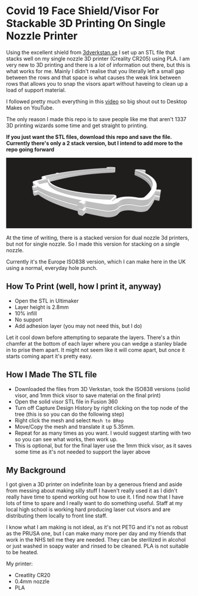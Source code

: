 # Covid 19 Face Shield/Visor For Stackable 3D Printing On Single Nozzle Printer

Using the excellent shield from [3dverkstan.se](https://3dverkstan.se/protective-visor/) I set up an STL file that stacks well on my single nozzle 3D printer (Creality CR205) using PLA. I am very new to 3D printing and there is a *lot* of information out there, but this is what works for me. Mainly I didn't realise that you literally left a small gap between the rows and that space is what causes the weak link between rows that allows you to snap the visors apart without haveing to clean up a load of support material. 

I followed pretty much everything in this [video](https://www.youtube.com/watch?v=3pK8DqJyOPU) so big shout out to Desktop Makes on YouTube.

The only reason I made this repo is to save people like me that aren't 1337 3D printing wizards some time and get straight to printing.

**If you just want the STL files, download this repo and save the file. Currently there's only a 2 stack version, but I intend to add more to the repo going forward**

![Image of Visor](https://github.com/gomako/covid-19-face-shield/blob/master/images/visor.png)

At the time of writing, there is a stacked version for dual nozzle 3d printers, but not for single nozzle. So I made this version for stacking on a single nozzle. 

Currently it's the Europe ISO838 version, which I can make here in the UK using a normal, everyday hole punch.

## How To Print (well, how I print it, anyway)

 - Open the STL in Ultimaker
 - Layer height is 2.8mm
 - 10% infill
 - No support
 - Add adhesion layer (you may not need this, but I do)

Let it cool down before attempting to separate the layers. There's a thin chamfer at the bottom of each layer where you can wedge a stanley blade in to prise them apart. It might not seem like it will come apart, but once it starts coming apart it's pretty easy.

## How I Made The STL file

 - Downloaded the files from 3D Verkstan, took the ISO838 versions (solid visor, and 1mm thick visor to save material on the final print)
 - Open the solid visor STL file in Fusion 360
 - Turn off Capture Design History by right clicking on the top node of the tree (this is so you can do the following step)
 - Right click the mesh and select `Mesh to BRep`
 - Move/Copy the mesh and translate it up 5.35mm. 
 - Repeat for as many times as you want. I would suggest starting with two so you can see what works, then work up.
 - This is optional, but for the final layer use the 1mm thick visor, as it saves some time as it's not needed to support the layer above

## My Background

I got given a 3D printer on indefinite loan by a generous friend and aside from messing about making silly stuff I haven't really used it as I didn't really have time to spend working out how to use it. I find now that I have lots of time to spare and I really want to do something useful. Staff at my local high school is working hard producing laser cut visors and are distributing them locally to front line staff.

I know what I am making is not ideal, as it's not PETG and it's not as robust as the PRUSA one, but I can make many more per day and my friends that work in the NHS tell me they are needed. They can be sterilized in alcohol or just washed in soapy water and rinsed to be cleaned. PLA is not suitable to be heated.

My printer:

 - Creatlity CR20
 - 0.4mm nozzle
 - PLA
